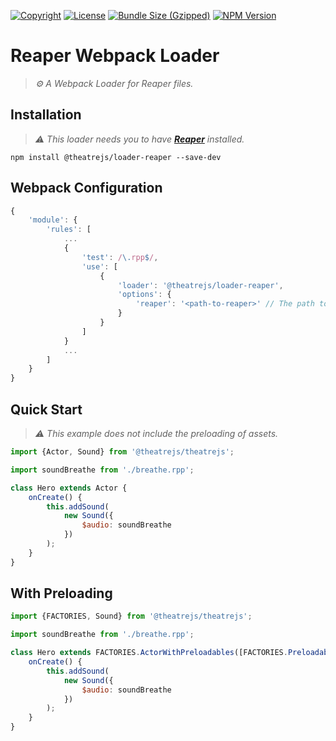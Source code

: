 [![Copyright](https://img.shields.io/badge/©-deformhead-white.svg)](https://github.com/deformhead) [![License](https://img.shields.io/badge/license-MIT-blue.svg)](https://github.com/theatrejs/loader-reaper/blob/master/LICENSE) [![Bundle Size (Gzipped)](https://img.shields.io/bundlejs/size/@theatrejs/loader-reaper@latest)](https://www.npmjs.com/package/@theatrejs/loader-reaper/v/latest) [![NPM Version](https://img.shields.io/npm/v/@theatrejs/loader-reaper/latest)](https://www.npmjs.com/package/@theatrejs/loader-reaper/v/latest)

# Reaper Webpack Loader

> *⚙️ A Webpack Loader for Reaper files.*

## Installation

> *⚠️ This loader needs you to have [**Reaper**](https://www.reaper.fm) installed.*

```shell
npm install @theatrejs/loader-reaper --save-dev
```

## Webpack Configuration

```javascript
{
    'module': {
        'rules': [
            ...
            {
                'test': /\.rpp$/,
                'use': [
                    {
                        'loader': '@theatrejs/loader-reaper',
                        'options': {
                            'reaper': '<path-to-reaper>' // The path to the Reaper executable.
                        }
                    }
                ]
            }
            ...
        ]
    }
}
```

## Quick Start

> *⚠️ This example does not include the preloading of assets.*

```javascript
import {Actor, Sound} from '@theatrejs/theatrejs';

import soundBreathe from './breathe.rpp';

class Hero extends Actor {
    onCreate() {
        this.addSound(
            new Sound({
                $audio: soundBreathe
            })
        );
    }
}
```

## With Preloading

```javascript
import {FACTORIES, Sound} from '@theatrejs/theatrejs';

import soundBreathe from './breathe.rpp';

class Hero extends FACTORIES.ActorWithPreloadables([FACTORIES.PreloadableSound(soundBreathe)]) {
    onCreate() {
        this.addSound(
            new Sound({
                $audio: soundBreathe
            })
        );
    }
}
```
